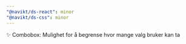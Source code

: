 ```yaml
---
"@navikt/ds-react": minor
"@navikt/ds-css": minor
---
```


:sparkles: Combobox: Mulighet for å begrense hvor mange valg bruker kan ta
